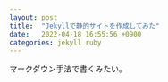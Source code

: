 ```yaml
---
layout: post
title:  "Jekyllで静的サイトを作成してみた"
date:   2022-04-18 16:55:56 +0900
categories: jekyll ruby
---
```

マークダウン手法で書くみたい。
